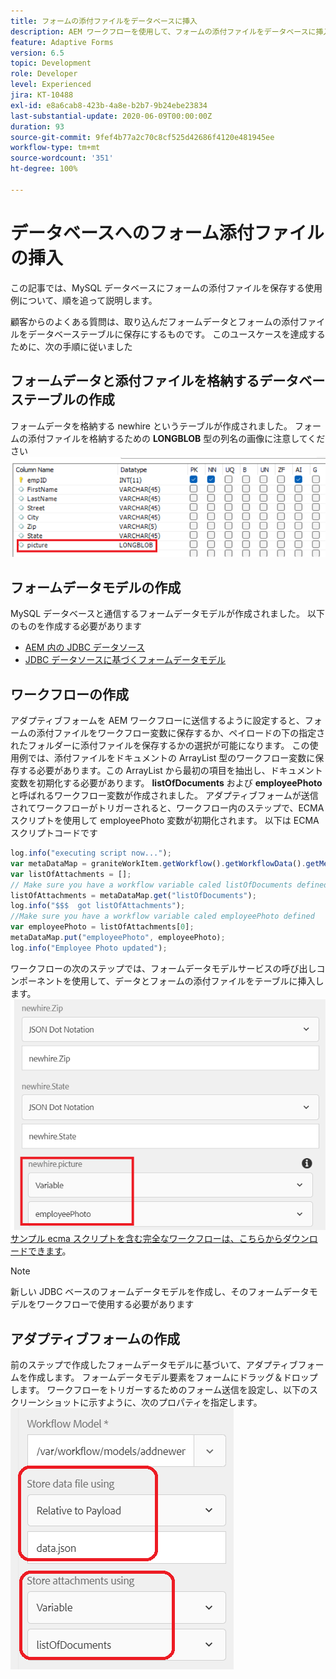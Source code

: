 ```yaml
---
title: フォームの添付ファイルをデータベースに挿入
description: AEM ワークフローを使用して、フォームの添付ファイルをデータベースに挿入します。
feature: Adaptive Forms
version: 6.5
topic: Development
role: Developer
level: Experienced
jira: KT-10488
exl-id: e8a6cab8-423b-4a8e-b2b7-9b24ebe23834
last-substantial-update: 2020-06-09T00:00:00Z
duration: 93
source-git-commit: 9fef4b77a2c70c8cf525d42686f4120e481945ee
workflow-type: tm+mt
source-wordcount: '351'
ht-degree: 100%

---
```


# データベースへのフォーム添付ファイルの挿入

この記事では、MySQL データベースにフォームの添付ファイルを保存する使用例について、順を追って説明します。

顧客からのよくある質問は、取り込んだフォームデータとフォームの添付ファイルをデータベーステーブルに保存にするものです。
このユースケースを達成するために、次の手順に従いました

## フォームデータと添付ファイルを格納するデータベーステーブルの作成

フォームデータを格納する newhire というテーブルが作成されました。 フォームの添付ファイルを格納するための **LONGBLOB** 型の列名の画像に注意してください
![table-schema](assets/insert-picture-table.png)

## フォームデータモデルの作成

MySQL データベースと通信するフォームデータモデルが作成されました。 以下のものを作成する必要があります

* [AEM 内の JDBC データソース](./data-integration-technical-video-setup.md)
* [JDBC データソースに基づくフォームデータモデル](./jdbc-data-model-technical-video-use.md)

## ワークフローの作成

アダプティブフォームを AEM ワークフローに送信するように設定すると、フォームの添付ファイルをワークフロー変数に保存するか、ペイロードの下の指定されたフォルダーに添付ファイルを保存するかの選択が可能になります。 この使用例では、添付ファイルをドキュメントの ArrayList 型のワークフロー変数に保存する必要があります。この ArrayList から最初の項目を抽出し、ドキュメント変数を初期化する必要があります。 **listOfDocuments** および **employeePhoto** と呼ばれるワークフロー変数が作成されました。
アダプティブフォームが送信されてワークフローがトリガーされると、ワークフロー内のステップで、ECMA スクリプトを使用して employeePhoto 変数が初期化されます。 以下は ECMA スクリプトコードです

```javascript
log.info("executing script now...");
var metaDataMap = graniteWorkItem.getWorkflow().getWorkflowData().getMetaDataMap();
var listOfAttachments = [];
// Make sure you have a workflow variable caled listOfDocuments defined
listOfAttachments = metaDataMap.get("listOfDocuments");
log.info("$$$  got listOfAttachments");
//Make sure you have a workflow variable caled employeePhoto defined
var employeePhoto = listOfAttachments[0];
metaDataMap.put("employeePhoto", employeePhoto);
log.info("Employee Photo updated");
```

ワークフローの次のステップでは、フォームデータモデルサービスの呼び出しコンポーネントを使用して、データとフォームの添付ファイルをテーブルに挿入します。
![insert-pic](assets/fdm-insert-pic.png)
[サンプル ecma スクリプトを含む完全なワークフローは、こちらからダウンロードできます](assets/add-new-employee.zip)。

>[!NOTE]
> 新しい JDBC ベースのフォームデータモデルを作成し、そのフォームデータモデルをワークフローで使用する必要があります

## アダプティブフォームの作成

前のステップで作成したフォームデータモデルに基づいて、アダプティブフォームを作成します。 フォームデータモデル要素をフォームにドラッグ＆ドロップします。 ワークフローをトリガーするためのフォーム送信を設定し、以下のスクリーンショットに示すように、次のプロパティを指定します。
![form-attachments](assets/form-attachments.png)
